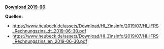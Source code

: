 [**Download 2019-06**](https://downgit.github.io/#/home?url=https://github.com/GeorgGoldbach/Zinsarchiv/tree/master/2019-06)

**Quellen:**
* https://www.heubeck.de/assets/Download/HI_Zinsinfo/2019/07/HI_IFRS_Rechnungszins_dt_2019-06-30.pdf
* https://www.heubeck.de/assets/Download/HI_Zinsinfo/2019/07/HI_IFRS_Rechnungszins_en_2019-06-30.pdf
